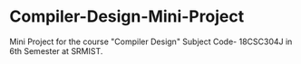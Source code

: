 # Compiler-Design-Mini-Project
Mini Project for the course "Compiler Design" Subject Code- 18CSC304J in 6th Semester at SRMIST.
